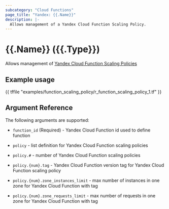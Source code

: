 ```yaml
---
subcategory: "Cloud Functions"
page_title: "Yandex: {{.Name}}"
description: |-
  Allows management of a Yandex Cloud Function Scaling Policy.
---
```


# {{.Name}} ({{.Type}})

Allows management of [Yandex Cloud Function Scaling Policies](https://cloud.yandex.com/docs/functions/)

## Example usage

{{ tffile "examples/function_scaling_policy/r_function_scaling_policy_1.tf" }}

## Argument Reference

The following arguments are supported:

* `function_id` (Required) - Yandex Cloud Function id used to define function

* `policy` - list definition for Yandex Cloud Function scaling policies
* `policy.#` - number of Yandex Cloud Function scaling policies
* `policy.{num}.tag` - Yandex Cloud Function version tag for Yandex Cloud Function scaling policy
* `policy.{num}.zone_instances_limit` - max number of instances in one zone for Yandex Cloud Function with tag
* `policy.{num}.zone_requests_limit` - max number of requests in one zone for Yandex Cloud Function with tag
